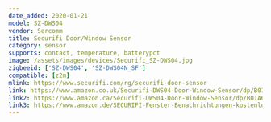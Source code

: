 ```yaml
---
date_added: 2020-01-21
model: SZ-DWS04
vendor: Sercomm
title: Securifi Door/Window Sensor
category: sensor
supports: contact, temperature, batterypct
image: /assets/images/devices/Securifi_SZ-DWS04.jpg
zigbeeid: ['SZ-DWS04', 'SZ-DWS04N_SF']
compatible: [z2m]
mlink: https://www.securifi.com/rg/securifi-door-sensor
link: https://www.amazon.co.uk/Securifi-DWS04-Door-Window-Sensor/dp/B01A6ZLNAY
link2: https://www.amazon.ca/Securifi-DWS04-Door-Window-Sensor/dp/B01A6ZLNAY
link3: https://www.amazon.de/SECURIFI-Fenster-Benachrichtungen-kostenlosen-erhalten/dp/B01A6ZLNAY
---
```

